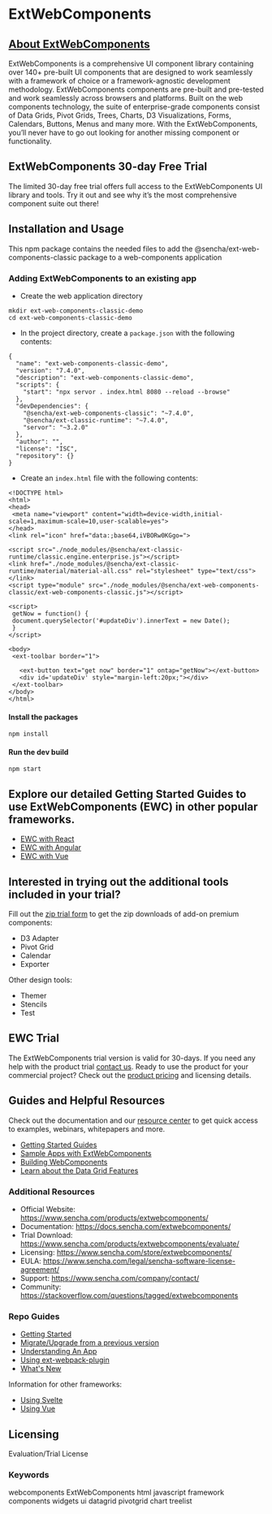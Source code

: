 # ExtWebComponents
## [About ExtWebComponents](https://www.sencha.com/products/extangular)
ExtWebComponents is a comprehensive UI component library containing over 140+ pre-built UI components that are designed to work seamlessly with a framework of choice or a framework-agnostic development methodology. ExtWebComponents components are pre-built and pre-tested and work seamlessly across browsers and platforms. Built on the web components technology, the suite of enterprise-grade components consist of Data Grids, Pivot Grids, Trees, Charts, D3 Visualizations, Forms, Calendars, Buttons, Menus and many more. With the ExtWebComponents, you’ll never have to go out looking for another missing component or functionality. 

## ExtWebComponents 30-day Free Trial
The limited 30-day free trial offers full access to the ExtWebComponents UI library and tools. Try it out and see why it’s the most comprehensive component suite out there!  

## Installation and Usage
This npm package contains the needed files to add the @sencha/ext-web-components-classic package to a web-components application

### Adding ExtWebComponents to an existing app
* Create the web application directory
``` 
mkdir ext-web-components-classic-demo
cd ext-web-components-classic-demo
```
* In the project directory, create a `package.json` with the following contents:
```
{
  "name": "ext-web-components-classic-demo",
  "version": "7.4.0",
  "description": "ext-web-components-classic-demo",
  "scripts": {
    "start": "npx servor . index.html 8080 --reload --browse"
  },
  "devDependencies": {
    "@sencha/ext-web-components-classic": "~7.4.0",
    "@sencha/ext-classic-runtime": "~7.4.0",
    "servor": "~3.2.0"
  },
  "author": "",
  "license": "ISC",
  "repository": {}
}
```
 * Create an `index.html` file with the following contents:
 ```
<!DOCTYPE html>
<html>
<head>
  <meta name="viewport" content="width=device-width,initial-scale=1,maximum-scale=10,user-scalable=yes">
</head>
<link rel="icon" href="data:;base64,iVBORw0KGgo=">

<script src="./node_modules/@sencha/ext-classic-runtime/classic.engine.enterprise.js"></script>
<link href="./node_modules/@sencha/ext-classic-runtime/material/material-all.css" rel="stylesheet" type="text/css"></link>
<script type="module" src="./node_modules/@sencha/ext-web-components-classic/ext-web-components-classic.js"></script>

<script>
  getNow = function() {
  document.querySelector('#updateDiv').innerText = new Date();
  }
</script>

<body>
  <ext-toolbar border="1">

    <ext-button text="get now" border="1" ontap="getNow"></ext-button>
    <div id='updateDiv' style="margin-left:20px;"></div>
  </ext-toolbar>
</body>
</html>
```
 
#### Install the packages 
``` 
npm install 
```

#### Run the dev build
```
npm start
```
 
## Explore our detailed Getting Started Guides to use ExtWebComponents (EWC) in other popular frameworks.
* [EWC with React](https://docs.sencha.com/extreact/7.4.0/guides/getting_started/getting_started.html)  	
* [EWC with Angular](https://docs.sencha.com/extangular/7.4.0/guides/getting_started/getting_started.html)   	
* [EWC with Vue](https://docs.sencha.com/extwebcomponents/7.4.0/guides/getting_started/getting_started_vue.html)                                
 
## Interested in trying out the additional tools included in your trial?
Fill out the [zip trial form](https://sencha.com/products/extwebcomponents/evaluate/) to get the zip downloads of add-on premium components: 
- D3 Adapter
- Pivot Grid
- Calendar
- Exporter 

Other design tools: 
- Themer
- Stencils
- Test
 
## EWC Trial
The ExtWebComponents trial version is valid for 30-days. If you need any help with the product trial [contact us](https://www.sencha.com/company/contact/). Ready to use the product for your commercial project? Check out the [product pricing](https://www.sencha.com/store/extwebcomponents) and licensing details. 

## Guides and Helpful Resources
Check out the documentation and our [resource center](https://www.sencha.com/resources/) to get quick access to examples, webinars, whitepapers and more.  

* [Getting Started Guides](https://docs.sencha.com/extwebcomponents/7.4.0/guides/getting_started/getting_started_options.html)
* [Sample Apps with ExtWebComponents](https://examples.sencha.com/ExtWebComponents/7.4.0/)
* [Building WebComponents](https://docs.sencha.com/extwebcomponents/7.4.0/guides/application_architecture/components.html)
* [Learn about the Data Grid Features](https://www.sencha.com/grid)

### Additional Resources
* Official Website: https://www.sencha.com/products/extwebcomponents/
* Documentation: https://docs.sencha.com/extwebcomponents/
* Trial Download: https://www.sencha.com/products/extwebcomponents/evaluate/
* Licensing: https://www.sencha.com/store/extwebcomponents/
* EULA: https://www.sencha.com/legal/sencha-software-license-agreement/
* Support: https://www.sencha.com/company/contact/
* Community: https://stackoverflow.com/questions/tagged/extwebcomponents

### Repo Guides
- [Getting Started](https://github.com/sencha/ext-web-components/blob/ext-web-components-7.3.0/packages/ext-web-components-classic/guides/GETTING_STARTED.md)
- [Migrate/Upgrade from a previous version](https://github.com/sencha/ext-web-components/blob/ext-web-components-7.3.0/packages/ext-web-components-classic/guides/MIGRATE.md)
- [Understanding An App](https://github.com/sencha/ext-web-components/blob/ext-web-components-7.3.0/packages/ext-web-components-classic/guides/UNDERSTANDING_AN_APP.md)
- [Using ext-webpack-plugin](https://github.com/sencha/ext-web-components/blob/ext-web-components-7.3.0/packages/ext-web-components-classic/guides/USING_EXT_WEBPACK_PLUGIN.md)
- [What's New](https://github.com/sencha/ext-web-components/blob/ext-web-components-7.3.0/packages/ext-web-components-classic/guides/WHATS_NEW.md)

Information for other frameworks:

- [Using Svelte](https://github.com/sencha/ext-web-components/blob/ext-web-components-7.3.0/packages/ext-web-components-classic/guides/USING_SVELTE.md)
- [Using Vue](https://github.com/sencha/ext-web-components/blob/ext-web-components-7.3.0/packages/ext-web-components-classic/guides/USING_VUE.md)

## Licensing
Evaluation/Trial License

### Keywords
webcomponents  ExtWebComponents  html   javascript   framework   components   widgets   ui   datagrid   pivotgrid   chart   treelist

